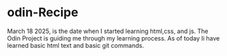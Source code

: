 # odin-Recipe

March 18 2025, is the date when I started learning html,css, and js. The Odin Project is guiding me through my learning process. As of today Ii have learned basic html text and basic git commands. 